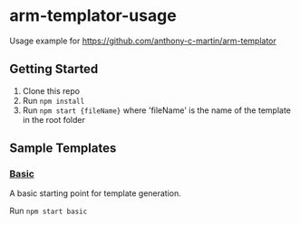 # arm-templator-usage
Usage example for https://github.com/anthony-c-martin/arm-templator

## Getting Started
1. Clone this repo
2. Run `npm install`
3. Run `npm start {fileName}` where 'fileName' is the name of the template in the root folder

## Sample Templates

### [Basic](./basic.ts)
A basic starting point for template generation.

Run `npm start basic`